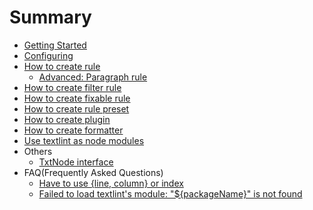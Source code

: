 # Summary


- [Getting Started](./getting-started.md)
- [Configuring](./configuring.md)
- [How to create rule](./rule.md)
    - [Advanced: Paragraph rule](./rule-advanced.md)
- [How to create filter rule](./filter-rule.md)
- [How to create fixable rule](./rule-fixable.md)
- [How to create rule preset](./rule-preset.md)
- [How to create plugin](./plugin.md)
- [How to create formatter](./formatter.md)
- [Use textlint as node modules](./use-as-modules.md)
- Others
    - [TxtNode interface](./txtnode.md)
- FAQ(Frequently Asked Questions)
    - [Have to use {line, column} or index](./faq/line-column-or-index.md)
    - [Failed to load textlint's module: "${packageName}" is not found](./faq/failed-to-load-textlints-module.md)
